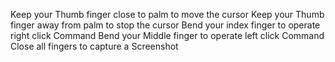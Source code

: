 Keep your Thumb finger close to palm to move the cursor 
Keep your Thumb finger away from palm to stop the cursor 
Bend your index finger to operate right click Command 
Bend your Middle finger to operate left click Command 
Close all fingers to capture a Screenshot 

